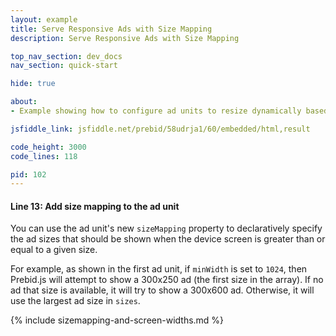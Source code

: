 ```yaml
---
layout: example
title: Serve Responsive Ads with Size Mapping
description: Serve Responsive Ads with Size Mapping

top_nav_section: dev_docs
nav_section: quick-start

hide: true

about:
- Example showing how to configure ad units to resize dynamically based on screen size

jsfiddle_link: jsfiddle.net/prebid/58udrja1/60/embedded/html,result

code_height: 3000
code_lines: 118

pid: 102
---
```


<div markdown="1">

#### Line 13: Add size mapping to the ad unit

You can use the ad unit's new `sizeMapping` property to declaratively specify the ad sizes that should be shown when the device screen is greater than or equal to a given size.

For example, as shown in the first ad unit, if `minWidth` is set to `1024`, then Prebid.js will attempt to show a 300x250 ad (the first size in the array).  If no ad that size is available, it will try to show a 300x600 ad.  Otherwise, it will use the largest ad size in `sizes`.

{% include sizemapping-and-screen-widths.md %}

</div>
